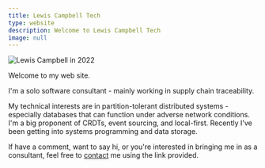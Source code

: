 ```yaml
---
title: Lewis Campbell Tech
type: website
description: Welcome to Lewis Campbell Tech
image: null
---
```


![Lewis Campbell in 2022](/img/me_2022-9979909637462000.webp)

Welcome to my web site.

I'm a solo software consultant - mainly working in supply chain traceability.

My technical interests are in partition-tolerant distributed systems - especially databases that can function under adverse network conditions. I'm a big proponent of CRDTs, event sourcing, and local-first. Recently I've been getting into systems programming and data storage.

If have a comment, want to say hi, or you're interested in bringing me in as a consultant, feel free to [contact](/contact.html) me using the link provided.
